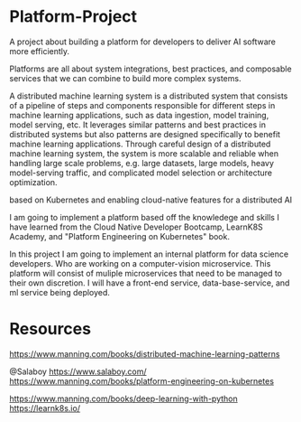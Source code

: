 # Platform-Project
A project about building a platform for developers to deliver AI software more efficiently.  

Platforms are all about system integrations, best practices, and composable services that we can combine to build more complex systems. 

A distributed machine learning system is a distributed system that consists of a pipeline of steps and components responsible for different steps in machine learning applications, such as data ingestion, model training, model serving, etc. It leverages similar patterns and best practices in distributed systems but also patterns are designed specifically to benefit machine learning applications. Through careful design of a distributed machine learning system, the system is more scalable and reliable when handling large scale problems, e.g. large datasets, large models, heavy model-serving traffic, and complicated model selection or architecture optimization.



based on Kubernetes and enabling cloud-native features for a distributed AI

I am going to implement a platform based off the knowledege and skills I have learned from the Cloud Native Developer Bootcamp, LearnK8S Academy, and "Platform Engineering on Kubernetes" book.  

In this project I am going to implement an internal platform for data science developers.  Who are working on a computer-vision microservice.  This platform will consist of muliple microservices that need to be managed to their own discretion.  I will have a front-end service, data-base-service, and ml service being deployed.  

# Resources
https://www.manning.com/books/distributed-machine-learning-patterns

@Salaboy
https://www.salaboy.com/
https://www.manning.com/books/platform-engineering-on-kubernetes

https://www.manning.com/books/deep-learning-with-python
https://learnk8s.io/


